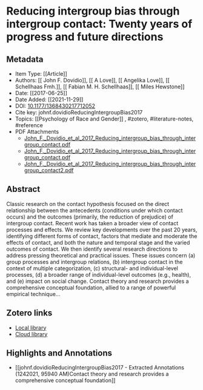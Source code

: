# Reducing intergroup bias through intergroup contact: Twenty years of progress and future directions

## Metadata

* Item Type: [[Article]]
* Authors: [[ John F. Dovidio]], [[ A Love]], [[ Angelika Love]], [[ Schellhaas Fmh.]], [[ Fabian M. H. Schellhaas]], [[ Miles Hewstone]]
* Date: [[2017-06-25]]
* Date Added: [[2021-11-29]]
* DOI: [10.1177/1368430217712052](https://doi.org/10.1177/1368430217712052)
* Cite key: johnf.dovidioReducingIntergroupBias2017
* Topics: [[Psychology of Race and Gender]]
, #zotero, #literature-notes, #reference
* PDF Attachments
	- [John_F._Dovidio_et_al_2017_Reducing_intergroup_bias_through_intergroup_contact.pdf](zotero://open-pdf/library/items/M35V8NDE)
	- [John_F._Dovidio_et_al_2017_Reducing_intergroup_bias_through_intergroup_contact.pdf](zotero://open-pdf/library/items/Y5PDNPFB)
	- [John_F._Dovidio_et_al_2017_Reducing_intergroup_bias_through_intergroup_contact2.pdf](zotero://open-pdf/library/items/3HSL6PLE)

## Abstract

Classic research on the contact hypothesis focused on the direct relationship between the antecedents (conditions under which contact occurs) and the outcomes (primarily, the reduction of prejudice) of intergroup contact. Recent work has taken a broader view of contact processes and effects. We review key developments over the past 20 years, identifying different forms of contact, factors that mediate and moderate the effects of contact, and both the nature and temporal stage and the varied outcomes of contact. We then identify several research directions to address pressing theoretical and practical issues. These issues concern (a) group processes and intergroup relations, (b) intergroup contact in the context of multiple categorization, (c) structural- and individual-level processes, (d) a broader range of individual-level outcomes (e.g., health), and (e) impact on social change. Contact theory and research provides a comprehensive conceptual foundation, allied to a range of powerful empirical technique...


##  Zotero links
* [Local library](zotero://select/items/1_S77P86D4)
* [Cloud library](http://zotero.org/users/8038785/items/S77P86D4)

## Highlights and Annotations

- [[johnf.dovidioReducingIntergroupBias2017 - Extracted Annotations (1242021, 95940 AM)Contact theory and research provides a comprehensive conceptual foundation]]